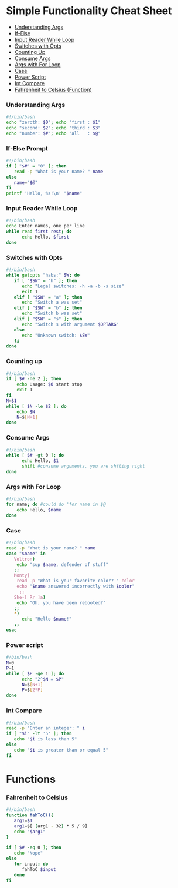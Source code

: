 # Simple Functionality Cheat Sheet
- [Understanding Args](#understanding-args)
- [If-Else](#if-else-prompt)
- [Input Reader While Loop](#input-reader-while-loop)
- [Switches with Opts](#switches-with-opts)
- [Counting Up](#counting-up)
- [Consume Args](#consume-args)
- [Args with For Loop](#args-with-for-loop)
- [Case](#case)
- [Power Script](#power-script)
- [Int Compare](#int-compare)
- [Fahrenheit to Celsius (Function)](#fahrenheit-to-celsius)

### Understanding Args
```bash
#!/bin/bash
echo "zeroth: $0"; echo "first : $1"
echo "second: $2"; echo "third : $3"
echo "number: $#"; echo "all   : $@"
```
### If-Else Prompt
```bash
#!/bin/bash
if [ "$#" = "0" ]; then
   read -p "What is your name? " name
else
   name="$@"
fi
printf 'Hello, %s!\n' "$name"
```
### Input Reader While Loop
```bash
#!/bin/bash
echo Enter names, one per line
while read first rest; do
      echo Hello, $first
done
```
### Switches with Opts
```bash
#!/bin/bash
while getopts "habs:" SW; do
   if [ "$SW" = "h" ]; then
      echo "Legal switches: -h -a -b -s size"
      exit 1
   elif [ "$SW" = "a" ]; then
      echo "Switch a was set"
   elif [ "$SW" = "b" ]; then
      echo "Switch b was set"
   elif [ "$SW" = "s" ]; then
      echo "Switch s with argument $OPTARG"
   else
      echo "Unknown switch: $SW"
   fi
done
```
### Counting up
```bash
#!/bin/bash
if [ $# -ne 2 ]; then
    echo Usage: $0 start stop
    exit 1
fi
N=$1
while [ $N -le $2 ]; do
    echo $N
    N=$[N+1]
done
```
### Consume Args
```bash
#!/bin/bash
while [ $# -gt 0 ]; do
      echo Hello, $1
      shift #consume arguments. you are shfting right
done
```
### Args with For Loop
```bash
#!/bin/bash
for name; do #could do 'for name in $@
    echo Hello, $name
done
```
### Case
```bash
#!/bin/bash
read -p "What is your name? " name
case "$name" in
   Voltron)
	echo "sup $name, defender of stuff"
   ;;
   Monty}
	read -p "What is your favorite color? " color       
	echo "$name answered incorrectly with $color"
	 ;;
   She-[ Rr ]a)
	echo "Oh, you have been rebooted?"
   ;;
   *)
      echo "Hello $name!"
   ;;
esac
```
### Power script
```bash
#/bin/bash
N=0
P=1
while [ $P -ge 1 ]; do
      echo "2^$N = $P"
      N=$[N+1]
      P=$[2*P]
done
```
### Int Compare
```bash
#!/bin/bash
read -p "Enter an integer: " i
if [ "$i" -lt '5' ]; then
   echo "$i is less than 5"
else
   echo "$i is greater than or equal 5"
fi
```
# Functions

### Fahrenheit to Celsius
```bash
#!/bin/bash
function fahToC(){
   arg1=$1
   arg1=$[ (arg1 - 32) * 5 / 9]
   echo "$arg1"
}

if [ $# -eq 0 ]; then
   echo "Nope"
else
   for input; do
      fahToC $input
   done
fi
```
